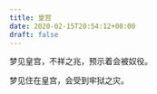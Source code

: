 ```yaml
---
title: 皇宫
date: 2020-02-15T20:54:12+08:00
draft: false
---
```


梦见皇宫，不祥之兆，预示着会被奴役。

梦见住在皇宫，会受到牢狱之灾。

